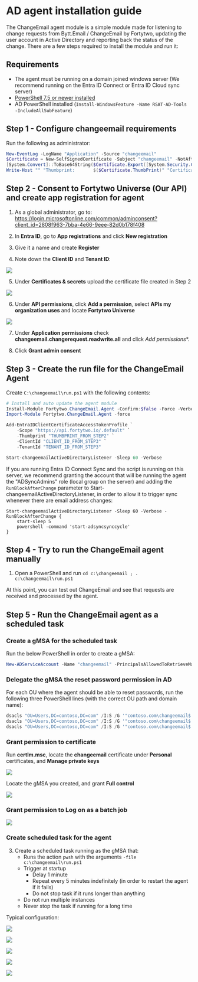 # AD agent installation guide

The ChangeEmail agent module is a simple module made for listening to change requests from Bytt.Email / ChangeEmail by Fortytwo, updating the user account in Active Directory and reporting back the status of the change. There are a few steps required to install the module and run it:

## Requirements

- The agent must be running on a domain joined windows server (We recommend running on the Entra ID Connect or Entra ID Cloud sync server)
- [PowerShell 7.5 or newer installed](https://learn.microsoft.com/en-us/powershell/scripting/install/installing-powershell-on-windows#msi)
- AD PowerShell installed (```Install-WindowsFeature -Name RSAT-AD-Tools -IncludeAllSubFeature```)

## Step 1 - Configure changeemail requirements

Run the following as administrator:

```PowerShell
New-EventLog -LogName "Application" -Source "changeemail"
$Certificate = New-SelfSignedCertificate -Subject "changeemail" -NotAfter (Get-Date).AddYears(100)
[System.Convert]::ToBase64String($Certificate.Export([System.Security.Cryptography.X509Certificates.X509ContentType]::Cert), "InsertLineBreaks") | Set-Content -Path "changeemail-$($env:COMPUTERNAME).cer"
Write-Host "" "Thumbprint:       $($Certificate.ThumbPrint)" "Certificate file: changeemail-$($env:COMPUTERNAME).cer" "" -Separator "`n"
```

## Step 2 - Consent to Fortytwo Universe (Our API) and create app registration for agent

1. As a global administrator, go to: https://login.microsoftonline.com/common/adminconsent?client_id=2808f963-7bba-4e66-9eee-82d0b178f408

2. In **Entra ID**, go to **App registrations** and click **New registration**

3. Give it a name and create **Register**

4. Note down the **Client ID** and **Tenant ID**:

![](media/20250905140155.png)

5. Under **Certificates & secrets** upload the certificate file created in Step 2

![](media/20250905140307.png)

6. Under **API permissions**, click **Add a permission**, select **APIs my organization uses** and locate **Fortytwo Universe**

![](media/20250905140407.png)

7. Under **Application permissions** check **changeemail.changerequest.readwrite.all** and click *Add permissions**.

8. Click **Grant admin consent**

## Step 3 - Create the run file for the ChangeEmail Agent

Create ```C:\changeemail\run.ps1``` with the following contents:

```PowerShell
# Install and auto update the agent module
Install-Module Fortytwo.ChangeEmail.Agent -Confirm:$false -Force -Verbose -Scope CurrentUser
Import-Module Fortytwo.ChangeEmail.Agent -force

Add-EntraIDClientCertificateAccessTokenProfile `
    -Scope "https://api.fortytwo.io/.default" `
    -Thumbprint "THUMBPRINT_FROM_STEP2" `
    -ClientId "CLIENT_ID_FROM_STEP3" `
    -TenantId "TENANT_ID_FROM_STEP3"

Start-changeemailActiveDirectoryListener -Sleep 60 -Verbose
```

If you are running Entra ID Connect Sync and the script is running on this server, we recommend granting the account that will be running the agent the "ADSyncAdmins" role (local group on the server) and adding the ```RunBlockAfterChange``` parameter to Start-changeemailActiveDirectoryListener, in order to allow it to trigger sync whenever there are email address changes:

```
Start-changeemailActiveDirectoryListener -Sleep 60 -Verbose -RunBlockAfterChange {
    start-sleep 5
    powershell -command 'start-adsyncsynccycle'
}
```

## Step 4 - Try to run the ChangeEmail agent manually

1. Open a PowerShell and run ```cd c:\changeemail ; . c:\changeemail\run.ps1```

At this point, you can test out ChangeEmail and see that requests are received and processed by the agent.

## Step 5 - Run the ChangeEmail agent as a scheduled task

### Create a gMSA for the scheduled task

Run the below PowerShell in order to create a gMSA:

```PowerShell
New-ADServiceAccount -Name "changeemail" -PrincipalsAllowedToRetrieveManagedPassword "SERVERNAME$" -DNSHostname "bytt.email"
```

### Delegate the gMSA the reset password permission in AD

For each OU where the agent should be able to reset passwords, run the following three PowerShell lines (with the correct OU path and domain name):

```PowerShell
dsacls "OU=Users,DC=contoso,DC=com" /I:S /G '"contoso.com\changeemail$:rpwp;mail";user'
dsacls "OU=Users,DC=contoso,DC=com" /I:S /G '"contoso.com\changeemail$:rpwp;userPrincipalName";user'
dsacls "OU=Users,DC=contoso,DC=com" /I:S /G '"contoso.com\changeemail$:rpwp;proxyAddresses";user'
```

### Grant permission to certificate

Run **certlm.msc**, locate the **changeemail** certificate under **Personal** certificates, and **Manage private keys**

![](media/20250922140138.png)

Locate the gMSA you created, and grant **Full control**

![](media/20250922134853.png)

### Grant permission to Log on as a batch job

![](media/20250922134729.png)

### Create scheduled task for the agent

3. Create a scheduled task running as the gMSA that:
    - Runs the action ```pwsh``` with the arguments ```-file c:\changeemail\run.ps1```
    - Trigger at startup
        - Delay 1 minute
        - Repeat every 5 minutes indefinitely (in order to restart the agent if it fails)
        - Do not stop task if it runs longer than anything
    - Do not run multiple instances
    - Never stop the task if running for a long time

Typical configuration:

![](media/20250926093225.png)

![](media/20250926093723.png)

![](media/20250926093734.png)

![](media/20250926093754.png)

![](media/20250926093823.png)